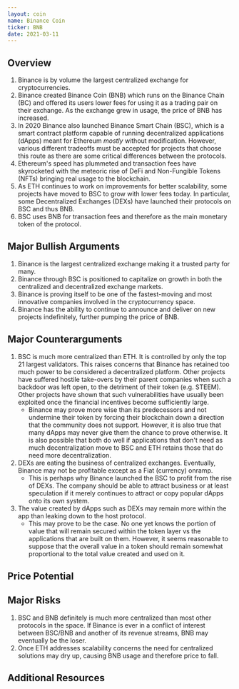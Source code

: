 ```yaml
---
layout: coin
name: Binance Coin
ticker: BNB
date: 2021-03-11
---
```


## Overview

1. Binance is by volume the largest centralized exchange for cryptocurrencies.
1. Binance created Binance Coin (BNB) which runs on the Binance Chain (BC) and offered its users lower fees for using it as a trading pair on their exchange. As the exchange grew in usage, the price of BNB has increased.
1. In 2020 Binance also launched Binance Smart Chain (BSC), which is a smart contract platform capable of running decentralized applications (dApps) meant for Ethereum _mostly_ without modification. However, various different tradeoffs must be accepted for projects that choose this route as there are some critical differences between the protocols.
1. Ethereum's speed has plummeted and transaction fees have skyrocketed with the meteoric rise of DeFi and Non-Fungible Tokens (NFTs) bringing real usage to the blockchain.
1. As ETH continues to work on improvements for better scalability, some projects have moved to BSC to grow with lower fees today. In particular, some Decentralized Exchanges (DEXs) have launched their protocols on BSC and thus BNB.
1. BSC uses BNB for transaction fees and therefore as the main monetary token of the protocol.

## Major Bullish Arguments

1. Binance is the largest centralized exchange making it a trusted party for many.
1. Binance through BSC is positioned to capitalize on growth in both the centralized and decentralized exchange markets.
1. Binance is proving itself to be one of the fastest-moving and most innovative companies involved in the cryptocurrency space.
1. Binance has the ability to continue to announce and deliver on new projects indefinitely, further pumping the price of BNB.

## Major Counterarguments

1. BSC is much more centralized than ETH. It is controlled by only the top 21 largest validators. This raises concerns that Binance has retained too much power to be considered a decentralized platform. Other projects have suffered hostile take-overs by their parent companies when such a backdoor was left open, to the detriment of their token (e.g. STEEM). Other projects have shown that such vulnerabilities have usually been exploited once the financial incentives become sufficiently large.
   - Binance may prove more wise than its predecessors and not undermine their token by forcing their blockchain down a direction that the community does not support. However, it is also true that many dApps may never give them the chance to prove otherwise. It is also possible that both do well if applications that don't need as much decentralization move to BSC and ETH retains those that do need more decentralization.
1. DEXs are eating the business of centralized exchanges. Eventually, Binance may not be profitable except as a Fiat (currency) onramp.
   - This is perhaps why Binance launched the BSC to profit from the rise of DEXs. The company should be able to attract business or at least speculation if it merely continues to attract or copy popular dApps onto its own system.
1. The value created by dApps such as DEXs may remain more within the app than leaking down to the host protocol.
   - This may prove to be the case. No one yet knows the portion of value that will remain secured within the token layer vs the applications that are built on them. However, it seems reasonable to suppose that the overall value in a token should remain somewhat proportional to the total value created and used on it.

## Price Potential

## Major Risks

1. BSC and BNB definitely is much more centralized than most other protocols in the space. If Binance is ever in a conflict of interest between BSC/BNB and another of its revenue streams, BNB may eventually be the loser.
1. Once ETH addresses scalability concerns the need for centralized solutions may dry up, causing BNB usage and therefore price to fall.

## Additional Resources
